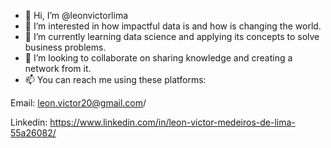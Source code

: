 - 👋 Hi, I’m @leonvictorlima
- 👀 I’m interested in how impactful data is and how is changing the world. 
- 🌱 I’m currently learning data science and applying its concepts to solve business problems.
- 💞️ I’m looking to collaborate on sharing knowledge and creating a network from it.
- 📫 You can reach me using these platforms:

Email: leon.victor20@gmail.com/

Linkedin: https://www.linkedin.com/in/leon-victor-medeiros-de-lima-55a26082/

<!---
leonvictorlima/leonvictorlima is a ✨ special ✨ repository because its `README.md` (this file) appears on your GitHub profile.
You can click the Preview link to take a look at your changes.
--->
